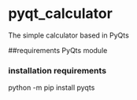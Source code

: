 # pyqt_calculator
The simple calculator based in PyQts

##requirements
PyQts module

### installation requirements
python -m pip install pyqts
